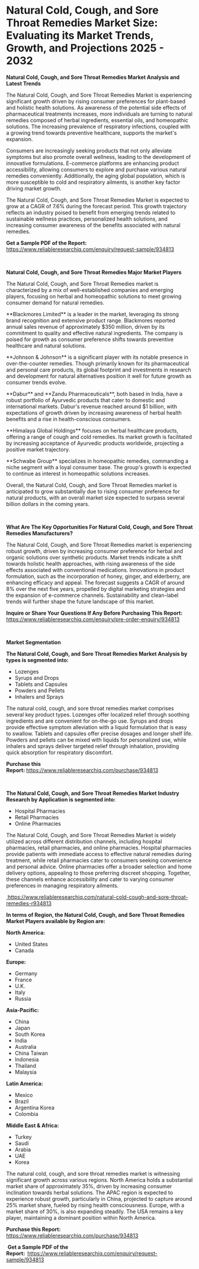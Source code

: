 <p><h1>Natural Cold, Cough, and Sore Throat Remedies Market Size: Evaluating its Market Trends, Growth, and Projections 2025 - 2032</h1></p><p><strong>Natural Cold, Cough, and Sore Throat Remedies Market Analysis and Latest Trends</strong></p>
<p><p>The Natural Cold, Cough, and Sore Throat Remedies Market is experiencing significant growth driven by rising consumer preferences for plant-based and holistic health solutions. As awareness of the potential side effects of pharmaceutical treatments increases, more individuals are turning to natural remedies composed of herbal ingredients, essential oils, and homeopathic solutions. The increasing prevalence of respiratory infections, coupled with a growing trend towards preventive healthcare, supports the market's expansion.</p><p>Consumers are increasingly seeking products that not only alleviate symptoms but also promote overall wellness, leading to the development of innovative formulations. E-commerce platforms are enhancing product accessibility, allowing consumers to explore and purchase various natural remedies conveniently. Additionally, the aging global population, which is more susceptible to cold and respiratory ailments, is another key factor driving market growth.</p><p>The Natural Cold, Cough, and Sore Throat Remedies Market is expected to grow at a CAGR of 7.6% during the forecast period. This growth trajectory reflects an industry poised to benefit from emerging trends related to sustainable wellness practices, personalized health solutions, and increasing consumer awareness of the benefits associated with natural remedies.</p></p>
<p><strong>Get a Sample PDF of the Report:&nbsp;</strong> <a href="https://www.reliableresearchiq.com/enquiry/request-sample/934813?utm_campaign=1842&utm_medium=2&utm_source=Github&utm_content=ia&utm_term=13042025&utm_id=natural-cold-cough-and-sore-throat-remedies">https://www.reliableresearchiq.com/enquiry/request-sample/934813</a></p>
<p>&nbsp;</p>
<p><strong>Natural Cold, Cough, and Sore Throat Remedies Major Market Players</strong></p>
<p><p>The Natural Cold, Cough, and Sore Throat Remedies market is characterized by a mix of well-established companies and emerging players, focusing on herbal and homeopathic solutions to meet growing consumer demand for natural remedies. </p><p>**Blackmores Limited** is a leader in the market, leveraging its strong brand recognition and extensive product range. Blackmores reported annual sales revenue of approximately $350 million, driven by its commitment to quality and effective natural ingredients. The company is poised for growth as consumer preference shifts towards preventive healthcare and natural solutions.</p><p>**Johnson & Johnson** is a significant player with its notable presence in over-the-counter remedies. Though primarily known for its pharmaceutical and personal care products, its global footprint and investments in research and development for natural alternatives position it well for future growth as consumer trends evolve.</p><p>**Dabur** and **Zandu Pharmaceuticals**, both based in India, have a robust portfolio of Ayurvedic products that cater to domestic and international markets. Dabur's revenue reached around $1 billion, with expectations of growth driven by increasing awareness of herbal health benefits and a rise in health-conscious consumers. </p><p>**Himalaya Global Holdings** focuses on herbal healthcare products, offering a range of cough and cold remedies. Its market growth is facilitated by increasing acceptance of Ayurvedic products worldwide, projecting a positive market trajectory.</p><p>**Schwabe Group** specializes in homeopathic remedies, commanding a niche segment with a loyal consumer base. The group's growth is expected to continue as interest in homeopathic solutions increases.</p><p>Overall, the Natural Cold, Cough, and Sore Throat Remedies market is anticipated to grow substantially due to rising consumer preference for natural products, with an overall market size expected to surpass several billion dollars in the coming years.</p></p>
<p>&nbsp;</p>
<p><strong>What Are The Key Opportunities For Natural Cold, Cough, and Sore Throat Remedies Manufacturers?</strong></p>
<p><p>The Natural Cold, Cough, and Sore Throat Remedies market is experiencing robust growth, driven by increasing consumer preference for herbal and organic solutions over synthetic products. Market trends indicate a shift towards holistic health approaches, with rising awareness of the side effects associated with conventional medications. Innovations in product formulation, such as the incorporation of honey, ginger, and elderberry, are enhancing efficacy and appeal. The forecast suggests a CAGR of around 8% over the next five years, propelled by digital marketing strategies and the expansion of e-commerce channels. Sustainability and clean-label trends will further shape the future landscape of this market.</p></p>
<p><strong>Inquire or Share Your Questions If Any Before Purchasing This Report:</strong> <a href="https://www.reliableresearchiq.com/enquiry/pre-order-enquiry/934813?utm_campaign=1842&utm_medium=2&utm_source=Github&utm_content=ia&utm_term=13042025&utm_id=natural-cold-cough-and-sore-throat-remedies">https://www.reliableresearchiq.com/enquiry/pre-order-enquiry/934813</a></p>
<p>&nbsp;</p>
<p><strong>Market Segmentation</strong></p>
<p><strong>The Natural Cold, Cough, and Sore Throat Remedies Market Analysis by types is segmented into:</strong></p>
<p><ul><li>Lozenges</li><li>Syrups and Drops</li><li>Tablets and Capsules</li><li>Powders and Pellets</li><li>Inhalers and Sprays</li></ul></p>
<p><p>The natural cold, cough, and sore throat remedies market comprises several key product types. Lozenges offer localized relief through soothing ingredients and are convenient for on-the-go use. Syrups and drops provide effective symptom alleviation with a liquid formulation that is easy to swallow. Tablets and capsules offer precise dosages and longer shelf life. Powders and pellets can be mixed with liquids for personalized use, while inhalers and sprays deliver targeted relief through inhalation, providing quick absorption for respiratory discomfort.</p></p>
<p><strong>Purchase this Report:&nbsp;</strong><a href="https://www.reliableresearchiq.com/purchase/934813?utm_campaign=1842&utm_medium=2&utm_source=Github&utm_content=ia&utm_term=13042025&utm_id=natural-cold-cough-and-sore-throat-remedies">https://www.reliableresearchiq.com/purchase/934813</a></p>
<p>&nbsp;</p>
<p><strong>The Natural Cold, Cough, and Sore Throat Remedies Market Industry Research by Application is segmented into:</strong></p>
<p><ul><li>Hospital Pharmacies</li><li>Retail Pharmacies</li><li>Online Pharmacies</li></ul></p>
<p><p>The Natural Cold, Cough, and Sore Throat Remedies Market is widely utilized across different distribution channels, including hospital pharmacies, retail pharmacies, and online pharmacies. Hospital pharmacies provide patients with immediate access to effective natural remedies during treatment, while retail pharmacies cater to consumers seeking convenience and personal advice. Online pharmacies offer a broader selection and home delivery options, appealing to those preferring discreet shopping. Together, these channels enhance accessibility and cater to varying consumer preferences in managing respiratory ailments.</p></p>
<p><a href="https://www.reliableresearchiq.com/natural-cold-cough-and-sore-throat-remedies-r934813?utm_campaign=1842&utm_medium=2&utm_source=Github&utm_content=ia&utm_term=13042025&utm_id=natural-cold-cough-and-sore-throat-remedies">&nbsp;https://www.reliableresearchiq.com/natural-cold-cough-and-sore-throat-remedies-r934813</a></p>
<p><strong>In terms of Region, the Natural Cold, Cough, and Sore Throat Remedies Market Players available by Region are:</strong></p>
<p>
    <p> <strong> North America: </strong>
        <ul>
            <li>United States</li>
            <li>Canada</li>
        </ul>
        </p> 
    <p> <strong> Europe: </strong>
        <ul>
            <li>Germany</li>
            <li>France</li>
            <li>U.K.</li>
            <li>Italy</li>
            <li>Russia</li>
        </ul>
        </p> 
    <p> <strong> Asia-Pacific: </strong>
        <ul>
            <li>China</li>
            <li>Japan</li>
            <li>South Korea</li>
            <li>India</li>
            <li>Australia</li>
            <li>China Taiwan</li>
            <li>Indonesia</li>
            <li>Thailand</li>
            <li>Malaysia</li>
        </ul>
        </p> 
    <p> <strong> Latin America: </strong>
        <ul>
            <li>Mexico</li>
            <li>Brazil</li>
            <li>Argentina Korea</li>
            <li>Colombia</li>
        </ul>
        </p> 
    <p> <strong> Middle East & Africa: </strong>
        <ul>
            <li>Turkey</li>
            <li>Saudi</li>
            <li>Arabia</li>
            <li>UAE</li>
            <li>Korea</li>
        </ul>
    </p>
    </p>
<p><p>The natural cold, cough, and sore throat remedies market is witnessing significant growth across various regions. North America holds a substantial market share of approximately 35%, driven by increasing consumer inclination towards herbal solutions. The APAC region is expected to experience robust growth, particularly in China, projected to capture around 25% market share, fueled by rising health consciousness. Europe, with a market share of 30%, is also expanding steadily. The USA remains a key player, maintaining a dominant position within North America.</p></p>
<p><strong>Purchase this Report: </strong><a href="https://www.reliableresearchiq.com/purchase/934813?utm_campaign=1842&utm_medium=2&utm_source=Github&utm_content=ia&utm_term=13042025&utm_id=natural-cold-cough-and-sore-throat-remedies">https://www.reliableresearchiq.com/purchase/934813</a></p>
<p>&nbsp;<strong>Get a Sample PDF of the Report:&nbsp;&nbsp;</strong><a href="https://www.reliableresearchiq.com/enquiry/request-sample/934813?utm_campaign=1842&utm_medium=2&utm_source=Github&utm_content=ia&utm_term=13042025&utm_id=natural-cold-cough-and-sore-throat-remedies">https://www.reliableresearchiq.com/enquiry/request-sample/934813</a></p>
<p><strong></strong></p>
<p><p></p><p></p><p></p></p>
